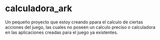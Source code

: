 # calculadora_ark
Un pequeño proyecto que estoy creando ppara el calculo de ciertas acciones del juego, las cuales no poseen un calculo preciso o calculadora en las aplicaciones creadas para el juego ya existentes.
